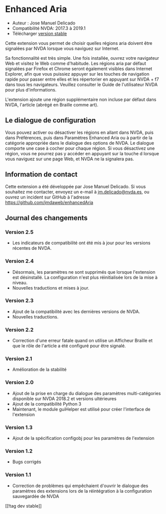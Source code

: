 # Enhanced Aria #

* Auteur : Jose Manuel Delicado
* Compatibilité NVDA: 2017.3 à 2019.1
* Télécharger [version stable][1]

Cette extension vous permet de choisir quelles régions aria doivent être
signalées par NVDA lorsque vous naviguez sur Internet.

Sa fonctionnalité est très simple. Une fois installée, ouvrez votre
navigateur Web et visitez le Web comme d'habitude. Les régions aria par
défaut signalées par Firefox et Chrome seront également visibles dans
Internet Explorer, afin que vous puissiez appuyer sur les touches de
navigation rapide pour passer entre elles et les répertorier en appuyant sur
NVDA + f7 dans tous les navigateurs. Veuillez consulter le Guide de
l'utilisateur NVDA pour plus d'informations.

L'extension ajoute une région supplémentaire non incluse par défaut dans
NVDA, l'article (abrégé en Braille comme art).

## Le dialogue de configuration

Vous pouvez activer ou désactiver les régions en  allant dans NVDA, puis
dans Préférences, puis dans Paramètres Enhanced Aria ou à partir de la
catégorie appropriée dans le dialogue des options de NVDA. Le dialogue
comporte une case à cocher pour chaque région. Si vous désactivez une
région, vous ne pourrez pas y accéder en appuyant sur la touche d lorsque
vous naviguez sur une page Web, et NVDA ne la signalera pas.

## Information de contact

Cette extension a été développée par Jose Manuel Delicado. Si vous souhaitez
me contacter, envoyez un e-mail à jm.delicado@nvda.es, ou ouvrez un incident
sur GitHub à l'adresse https://github.com/jmdaweb/enhancedAria

## Journal des changements

### Version 2.5

* Les indicateurs de compatibilité ont été mis à jour pour les versions
  récentes de NVDA.

### Version 2.4

* Désormais, les paramètres ne sont supprimés que lorsque l'extension est
  désinstallé. La configuration n'est plus réinitialisée lors de la mise à
  niveau.
* Nouvelles traductions et mises à jour.

### Version 2.3

* Ajout de la compatibilité avec les dernières versions de NVDA.
* Nouvelles traductions.

### Version 2.2

* Correction d'une erreur fatale quand on utilise un Afficheur Braille et
  que le rôle de l'article a été configuré pour être signalé.

### Version 2.1

* Amélioration de la stabilité

### Version 2.0

* Ajout de la prise en charge du dialogue des paramètres multi-catégories
  disponible sur NVDA 2018.2 et versions ultérieures
* Ajout de la compatibilité Python 3
* Maintenant, le module guiHelper est utilisé pour créer l'interface de
  l'extension

### Version 1.3

* Ajout de la spécification configobj pour les paramètres de l'extension

### Version 1.2

* Bugs corrigés

### Version 1.1

* Correction de problèmes qui empêchaient d'ouvrir le dialogue des
  paramètres des extensions lors de la réintégration à la configuration
  sauvegardée de NVDA

[[!tag dev stable]]

[1]: https://addons.nvda-project.org/files/get.php?file=earia
